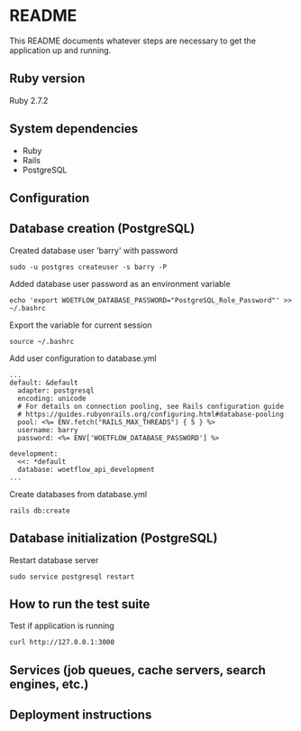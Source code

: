 # README

This README documents whatever steps are necessary to get the
application up and running.

## Ruby version
Ruby 2.7.2

## System dependencies
* Ruby
* Rails
* PostgreSQL

## Configuration

## Database creation (PostgreSQL)
Created database user 'barry' with password
```
sudo -u postgres createuser -s barry -P
```

Added database user password as an environment variable
```
echo 'export WOETFLOW_DATABASE_PASSWORD="PostgreSQL_Role_Password"' >> ~/.bashrc
```

Export the variable for current session
```
source ~/.bashrc
```

Add user configuration to database.yml
```
...
default: &default
  adapter: postgresql
  encoding: unicode
  # For details on connection pooling, see Rails configuration guide
  # https://guides.rubyonrails.org/configuring.html#database-pooling
  pool: <%= ENV.fetch("RAILS_MAX_THREADS") { 5 } %>
  username: barry
  password: <%= ENV['WOETFLOW_DATABASE_PASSWORD'] %>

development:
  <<: *default
  database: woetflow_api_development
...
```

Create databases from database.yml
```
rails db:create
```

## Database initialization (PostgreSQL)
Restart database server
```
sudo service postgresql restart
```

## How to run the test suite
Test if application is running
```
curl http://127.0.0.1:3000
```

## Services (job queues, cache servers, search engines, etc.)

## Deployment instructions
